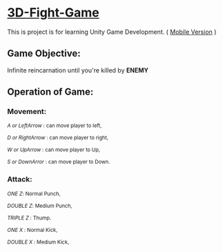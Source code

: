 # [3D-Fight-Game](https://tangpoyu.itch.io/test-webgl-build)

This is project is for learning Unity Game Development.   ( [Mobile Version](https://tangpoyu.itch.io/3dfightgame) )

## Game Objective:
Infinite reincarnation until you're killed by **ENEMY**

## Operation of Game:

### Movement:

<sub>*A or LeftArrow* : can move player to left,</sub>

<sub>*D or RightArrow* : can move player to right,</sub>

<sub>*W or UpArrow* : can move player to Up,</sub>

<sub>*S or DownArror* : can move player to Down.</sub>

### Attack:

<sub>*ONE Z*: Normal Punch,</sub>

<sub>*DOUBLE Z*: Medium Punch,</sub>

<sub>*TRIPLE Z* : Thump.</sub>

<sub>*ONE X* : Normal Kick,</sub>

<sub>*DOUBLE X* : Medium Kick,</sub>

